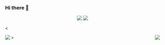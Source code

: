 ### Hi there 👋

<!--
**Tatiane3007/Tatiane3007** is a ✨ _special_ ✨ repository because its `README.md` (this file) appears on your GitHub profile.

Here are some ideas to get you started:

- 🔭 I’m currently working on ...
- 🌱 I’m currently learning ...
- 👯 I’m looking to collaborate on ...
- 🤔 I’m looking for help with ...
- 💬 Ask me about ...
- 📫 How to reach me: ...
- 😄 Pronouns: ...
- ⚡ Fun fact: ...
-->


<p align="center">
  <img src ="https://github-readme-stats.vercel.app/api?username=Tatiane3007&show_icons=true&count_private=true&theme=darcula&hide_border=true&hide=issues,contribs&include_all_commits=true&bg_color=00000000">
  <img src ="https://github-readme-stats.vercel.app/api/top-langs/?username=Tatiane3007&layout=compact&hide_border=true&theme=darcula&bg_color=00000000&langs_count=6&hide=jupyter%20notebook,tex,css,php">
</p>

<<p align="center">
  <img align="left" src ="https://github-readme-stats.vercel.app/api/pin/?username=Tatiane3007&repo=ytdx">
  <img align="right" src ="https://github-readme-stats.vercel.app/api/pin/?username=Tatiane3007&repo=pixel-weather">
</p>>


